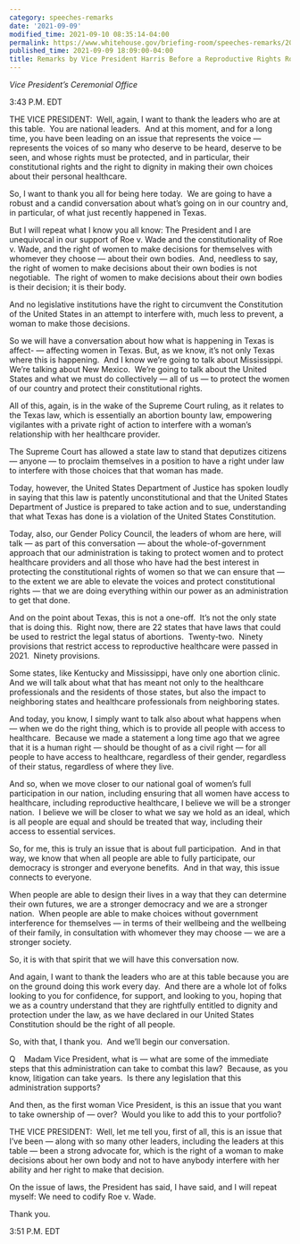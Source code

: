 ```yaml
---
category: speeches-remarks
date: '2021-09-09'
modified_time: 2021-09-10 08:35:14-04:00
permalink: https://www.whitehouse.gov/briefing-room/speeches-remarks/2021/09/09/remarks-by-vice-president-harris-before-a-reproductive-rights-roundtable/
published_time: 2021-09-09 18:09:00-04:00
title: Remarks by Vice President Harris Before a Reproductive Rights Roundtable
---
```

 
*Vice President’s Ceremonial Office*

3:43 P.M. EDT  
  
THE VICE PRESIDENT:  Well, again, I want to thank the leaders who are at
this table.  You are national leaders.  And at this moment, and for a
long time, you have been leading on an issue that represents the voice —
represents the voices of so many who deserve to be heard, deserve to be
seen, and whose rights must be protected, and in particular, their
constitutional rights and the right to dignity in making their own
choices about their personal healthcare.   
  
So, I want to thank you all for being here today.  We are going to have
a robust and a candid conversation about what’s going on in our country
and, in particular, of what just recently happened in Texas.   
  
But I will repeat what I know you all know: The President and I are
unequivocal in our support of Roe v. Wade and the constitutionality of
Roe v. Wade, and the right of women to make decisions for themselves
with whomever they choose — about their own bodies.  And, needless to
say, the right of women to make decisions about their own bodies is not
negotiable.  The right of women to make decisions about their own bodies
is their decision; it is their body.   
  
And no legislative institutions have the right to circumvent the
Constitution of the United States in an attempt to interfere with, much
less to prevent, a woman to make those decisions.  
  
So we will have a conversation about how what is happening in Texas is
affect- — affecting women in Texas. But, as we know, it’s not only Texas
where this is happening.  And I know we’re going to talk about
Mississippi.  We’re talking about New Mexico.  We’re going to talk about
the United States and what we must do collectively — all of us — to
protect the women of our country and protect their constitutional
rights.  
  
All of this, again, is in the wake of the Supreme Court ruling, as it
relates to the Texas law, which is essentially an abortion bounty law,
empowering vigilantes with a private right of action to interfere with a
woman’s relationship with her healthcare provider.  
  
The Supreme Court has allowed a state law to stand that deputizes
citizens — anyone — to proclaim themselves in a position to have a right
under law to interfere with those choices that that woman has made.  
  
Today, however, the United States Department of Justice has spoken
loudly in saying that this law is patently unconstitutional and that the
United States Department of Justice is prepared to take action and to
sue, understanding that what Texas has done is a violation of the United
States Constitution.  
  
Today, also, our Gender Policy Council, the leaders of whom are here,
will talk — as part of this conversation — about the whole-of-government
approach that our administration is taking to protect women and to
protect healthcare providers and all those who have had the best
interest in protecting the constitutional rights of women so that we can
ensure that — to the extent we are able to elevate the voices and
protect constitutional rights — that we are doing everything within our
power as an administration to get that done.  
  
And on the point about Texas, this is not a one-off.  It’s not the only
state that is doing this.  Right now, there are 22 states that have laws
that could be used to restrict the legal status of abortions. 
Twenty-two.  Ninety provisions that restrict access to reproductive
healthcare were passed in 2021.  Ninety provisions.   
  
Some states, like Kentucky and Mississippi, have only one abortion
clinic.  And we will talk about what that has meant not only to the
healthcare professionals and the residents of those states, but also the
impact to neighboring states and healthcare professionals from
neighboring states.   
  
And today, you know, I simply want to talk also about what happens when
— when we do the right thing, which is to provide all people with access
to healthcare.  Because we made a statement a long time ago that we
agree that it is a human right — should be thought of as a civil right —
for all people to have access to healthcare, regardless of their gender,
regardless of their status, regardless of where they live.  
  
And so, when we move closer to our national goal of women’s full
participation in our nation, including ensuring that all women have
access to healthcare, including reproductive healthcare, I believe we
will be a stronger nation.  I believe we will be closer to what we say
we hold as an ideal, which is all people are equal and should be treated
that way, including their access to essential services.  
  
So, for me, this is truly an issue that is about full participation. 
And in that way, we know that when all people are able to fully
participate, our democracy is stronger and everyone benefits.  And in
that way, this issue connects to everyone.  
  
When people are able to design their lives in a way that they can
determine their own futures, we are a stronger democracy and we are a
stronger nation.  When people are able to make choices without
government interference for themselves — in terms of their wellbeing and
the wellbeing of their family, in consultation with whomever they may
choose — we are a stronger society.   
  
So, it is with that spirit that we will have this conversation now.  
  
And again, I want to thank the leaders who are at this table because you
are on the ground doing this work every day.  And there are a whole lot
of folks looking to you for confidence, for support, and looking to you,
hoping that we as a country understand that they are rightfully entitled
to dignity and protection under the law, as we have declared in our
United States Constitution should be the right of all people.  
  
So, with that, I thank you.  And we’ll begin our conversation.  
  
Q    Madam Vice President, what is — what are some of the immediate
steps that this administration can take to combat this law?  Because, as
you know, litigation can take years.  Is there any legislation that this
administration supports?   
  
And then, as the first woman Vice President, is this an issue that you
want to take ownership of — over?  Would you like to add this to your
portfolio?  
  
THE VICE PRESIDENT:  Well, let me tell you, first of all, this is an
issue that I’ve been — along with so many other leaders, including the
leaders at this table — been a strong advocate for, which is the right
of a woman to make decisions about her own body and not to have anybody
interfere with her ability and her right to make that decision.  
  
On the issue of laws, the President has said, I have said, and I will
repeat myself: We need to codify Roe v. Wade.  
  
Thank you. 

3:51 P.M. EDT  
